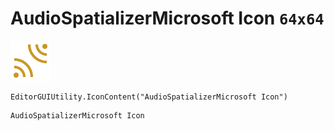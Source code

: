 # AudioSpatializerMicrosoft Icon `64x64`
<img src="/img/AudioSpatializerMicrosoft%20Icon.png" width=64 height=64>

``` CSharp
EditorGUIUtility.IconContent("AudioSpatializerMicrosoft Icon")
```
```
AudioSpatializerMicrosoft Icon
```

